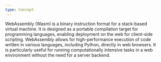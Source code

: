 ```yaml
---
type: Concept
---
```


WebAssembly (Wasm) is a binary instruction format for a stack-based virtual machine. It is designed as a portable compilation target for programming languages, enabling deployment on the web for client-side scripting. WebAssembly allows for high-performance execution of code written in various languages, including Python, directly in web browsers. It is particularly useful for running computationally intensive tasks in a web environment without the need for a server backend.